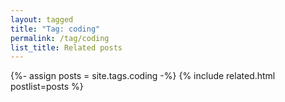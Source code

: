 ```yaml
---
layout: tagged
title: "Tag: coding"
permalink: /tag/coding
list_title: Related posts
---
```


{%- assign posts = site.tags.coding -%}
{% include related.html postlist=posts %}

